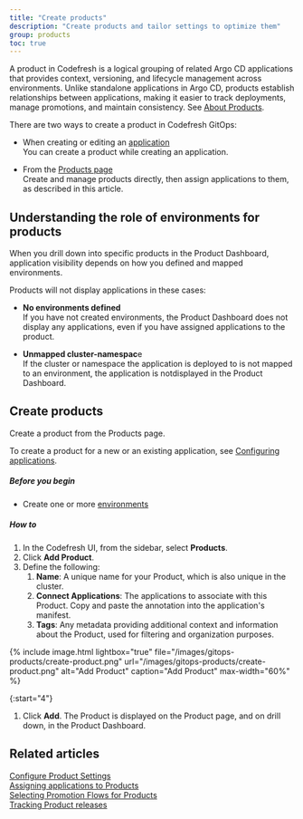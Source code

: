 ```yaml
---
title: "Create products"
description: "Create products and tailor settings to optimize them"
group: products
toc: true
---
```




A product in Codefresh is a logical grouping of related Argo CD applications that provides context, versioning, and lifecycle management across environments. Unlike standalone applications in Argo CD, products establish relationships between applications, making it easier to track deployments, manage promotions, and maintain consistency. See [About Products]({{site.baseurl}}/docs/products/about-products/).

There are two ways to create a product in Codefresh GitOps:
* When creating or editing an [application]({{site.baseurl}}/docs/deployments/gitops/application-configuration-settings/#products)<br>
  You can create a product while creating an application.

* From the [Products page](#create-products)<br>
  Create and manage products directly, then assign applications to them, as described in this article.



## Understanding the role of environments for products

When you drill down into specific products in the Product Dashboard, application visibility depends on how you defined and mapped environments. 

Products will not display applications in these cases:

* **No environments defined**  
  If you have not created environments, the Product Dashboard does not display any applications, even if you have assigned applications to the product.  


* **Unmapped cluster-namespac**e  
  If the cluster or namespace the application is deployed to is not mapped to an environment, the application is notdisplayed in the Product Dashboard. 




## Create products 
Create a product from the Products page.  

To create a product for a new or an existing application, see [Configuring applications]({{site.baseurl}}/docs/deployments/gitops/application-configuration-settings/#products).

##### Before you begin
* Create one or more [environments]({{site.baseurl}}/docs/environments/create-manage-environments/#create-environments)

##### How to
1. In the Codefresh UI, from the sidebar, select **Products**.
1. Click **Add Product**.
1. Define the following:
    1. **Name**: A unique name for your Product, which is also unique in the cluster. 
    1. **Connect Applications**: The applications to associate with this Product. 
      Copy and paste the annotation into the application's manifest.
    1. **Tags**: Any metadata providing additional context and information about the Product, used for filtering and organization purposes.

{% include 
	image.html 
	lightbox="true" 
	file="/images/gitops-products/create-product.png" 
	url="/images/gitops-products/create-product.png" 
	alt="Add Product" 
	caption="Add Product"
  max-width="60%" 
%}

{:start="4"}
1. Click **Add**. 
   The Product is displayed on the Product page, and on drill down, in the Product Dashboard. 


## Related articles
[Configure Product Settings]({{site.baseurl}}/docs/products/configure-product-settings/)  
[Assigning applications to Products]({{site.baseurl}}/docs/products/assign-applications/)   
[Selecting Promotion Flows for Products]({{site.baseurl}}/docs/products/promotion-flow-triggers/)   
[Tracking Product releases]({{site.baseurl}}/docs/promotions/product-releases/)  